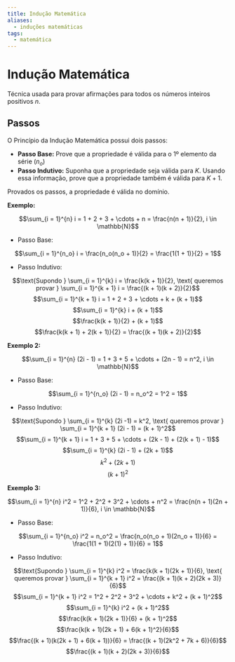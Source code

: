 ```yaml
---
title: Indução Matemática
aliases:
  - induções matemáticas
tags:
  - matemática
---
```

# Indução Matemática

Técnica usada para provar afirmações para todos os números inteiros positivos $n$.

## Passos

O Princípio da Indução Matemática possui dois passos:

- **Passo Base:** Prove que a propriedade é válida para o 1º elemento da série ($n_o$)
- **Passo Indutivo:** Suponha que a propriedade seja válida para $K$. Usando essa informação, prove que a propriedade também é válida para $K + 1$.

Provados os passos, a propriedade é válida no domínio.

**Exemplo:**

$$\sum_{i = 1}^{n} i = 1 + 2 + 3 + \cdots + n = \frac{n(n + 1)}{2}, i \in \mathbb{N}$$

- Passo Base:

$$\sum_{i = 1}^{n_o} i = \frac{n_o(n_o + 1)}{2} = \frac{1(1 + 1)}{2} = 1$$

- Passo Indutivo:

$$\text{Supondo } \sum_{i = 1}^{k} i = \frac{k(k + 1)}{2}, \text{ queremos provar } \sum_{i = 1}^{k + 1} i = \frac{(k + 1)(k + 2)}{2}$$
$$\sum_{i = 1}^{k + 1} i = 1 + 2 + 3 + \cdots + k + (k + 1)$$
$$\sum_{i = 1}^{k} i + (k + 1)$$
$$\frac{k(k + 1)}{2} + (k + 1)$$
$$\frac{k(k + 1) + 2(k + 1)}{2} = \frac{(k + 1)(k + 2)}{2}$$

**Exemplo 2:**

$$\sum_{i = 1}^{n} (2i - 1) = 1 + 3 + 5 + \cdots + (2n - 1) = n^2, i \in \mathbb{N}$$

- Passo Base:

$$\sum_{i = 1}^{n_o} (2i - 1) = n_o^2 = 1^2 = 1$$

- Passo Indutivo:

$$\text{Supondo } \sum_{i = 1}^{k} (2i -1) = k^2, \text{ queremos provar } \sum_{i = 1}^{k + 1} (2i - 1) = (k + 1)^2$$
$$\sum_{i = 1}^{k + 1} i = 1 + 3 + 5 + \cdots + (2k - 1) + (2(k + 1) - 1)$$
$$\sum_{i = 1}^{k} (2i - 1) + (2k + 1)$$
$$k^2 + (2k + 1)$$
$$(k + 1)^2$$

**Exemplo 3:**

$$\sum_{i = 1}^{n} i^2 = 1^2 + 2^2 + 3^2 + \cdots + n^2 = \frac{n(n + 1)(2n + 1)}{6}, i \in \mathbb{N}$$

- Passo Base:

$$\sum_{i = 1}^{n_o} i^2 = n_o^2 = \frac{n_o(n_o + 1)(2n_o + 1)}{6} = \frac{1(1 + 1)(2(1) + 1)}{6} = 1$$

- Passo Indutivo:

$$\text{Supondo } \sum_{i = 1}^{k} i^2 = \frac{k(k + 1)(2k + 1)}{6}, \text{ queremos provar } \sum_{i = 1}^{k + 1} i^2 = \frac{(k + 1)(k + 2)(2k + 3)}{6}$$
$$\sum_{i = 1}^{k + 1} i^2 = 1^2 + 2^2 + 3^2 + \cdots + k^2 + (k + 1)^2$$
$$\sum_{i = 1}^{k} i^2 + (k + 1)^2$$
$$\frac{k(k + 1)(2k + 1)}{6} + (k + 1)^2$$
$$\frac{k(k + 1)(2k + 1) + 6(k + 1)^2}{6}$$
$$\frac{(k + 1)(k(2k + 1) + 6(k + 1))}{6} = \frac{(k + 1)(2k^2 + 7k + 6)}{6}$$
$$\frac{(k + 1)(k + 2)(2k + 3)}{6}$$
